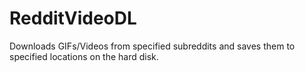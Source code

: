 # RedditVideoDL

Downloads GIFs/Videos from specified subreddits and saves them to specified locations on the hard disk.
